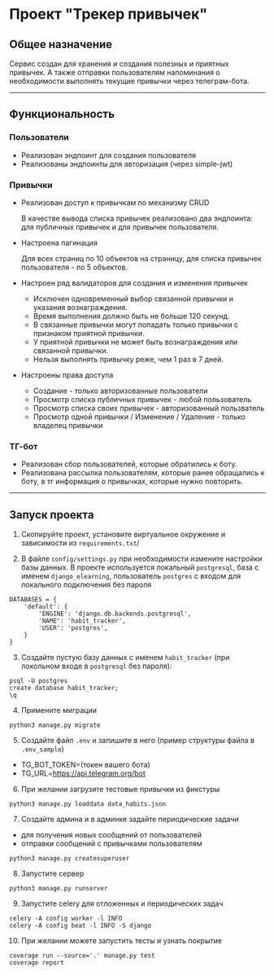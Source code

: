 # Проект "Трекер привычек"  

## Общее назначение
Сервис создан для хранения и создания полезных и приятных привычек. А также отправки пользователям напоминания
о необходимости выполнять текущие привычки через телеграм-бота.  

<hr>

## Функциональность

### Пользователи
- Реализован эндпоинт для создания пользователя
- Реализованы эндпоинты для авторизация (через simple-jwt)

### Привычки
- Реализован доступ к привычкам по механизму CRUD
  
  В качестве вывода списка привычек реализовано два эндпоинта: для публичных привычек и для привычек пользователя.


- Настроена пагинация

  Для всех страниц по 10 объектов на страницу, для списка привычек пользователя - по 5 объектов.


- Настроен ряд валидаторов для создания и изменения привычек
  - Исключен одновременный выбор связанной привычки и указания вознаграждения.
  - Время выполнения должно быть не больше 120 секунд.
  - В связанные привычки могут попадать только привычки с признаком приятной привычки.
  - У приятной привычки не может быть вознаграждения или связанной привычки.
  - Нельзя выполнять привычку реже, чем 1 раз в 7 дней.



- Настроены права доступа
  - Создание - только авторизованные пользователи
  - Просмотр списка публичных привычек - любой пользователь
  - Просмотр списка своих привычек - авторизованный пользватель
  - Просмотр одной привычки / Изменение / Удаление - только владелец привычки

### ТГ-бот
- Реализован сбор пользователей, которые обратились к боту.
- Реализована рассылка пользователям, которые ранее обращались к боту, в тг информация о привычках, которые нужно повторить.

<hr>

## Запуск проекта

1. Скопируйте проект, установите виртуальное окружение и зависимости из `requirements.txt`/

2. В файле `config/settings.py` при необходимости измените настройки базы данных. 
В проекте используется локальный `postgresql`, база с именем `django_elearning`, 
пользователь `postgres` с входом для локального подключения без пароля
```
DATABASES = {
    'default': {
        'ENGINE': 'django.db.backends.postgresql',
        'NAME': 'habit_tracker',
        'USER': 'postgres',
    }
}
```

3. Создайте пустую базу данных с именем `habit_tracker` (при локольном входе в `postgresql` без пароля):
```
psql -U postgres
create database habit_tracker;
\q
```

4. Примените миграции
```
python3 manage.py migrate
```

5. Создайте файл `.env` и запишите в него (пример структуры файла в `.env_sample`)
- TG_BOT_TOKEN=(токен вашего бота)
- TG_URL=https://api.telegram.org/bot


6. При желании загрузите тестовые привычки из фикстуры
```
python3 manage.py loaddata data_habits.json
```

7. Создайте админа и в админке задайте периодические задачи
  - для получения новых сообщений от пользователей
  - отправки сообщений с привычками пользователям
```
python3 manage.py createsuperuser
```

8. Запустите сервер
```
python3 manage.py runserver
```

9. Запустите celery для отложенных и периодических задач
```
celery -A config worker -l INFO
celery -A config beat -l INFO -S django
```

10. При желании можете запустить тесты и узнать покрытие
```
coverage run --source='.' manage.py test
coverage report
```
